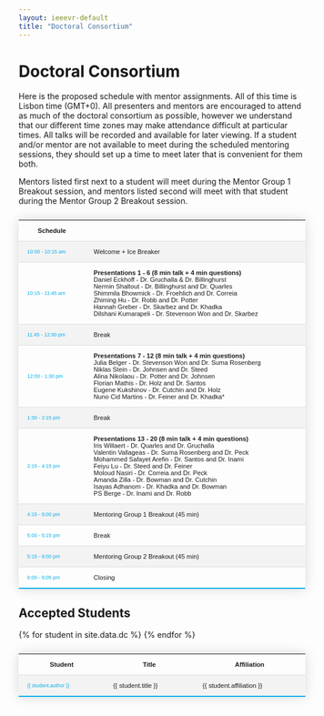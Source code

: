 ```yaml
---
layout: ieeevr-default
title: "Doctoral Consortium"
---
```


<style>
    .styled-table {
        border-collapse: collapse;
        margin: 25px 0;
        font-size: 0.8em;
        font-family: sans-serif;
        /*min-width: 400px;*/
        box-shadow: 0 0 20px rgba(0, 0, 0, 0.15);
        display: table;
    }

    .styled-table thead tr {
        background-color: #00aeef;
        color: #ffffff;
        text-align: left;
    }

    .styled-table th,
    .styled-table td {
        padding: 12px 15px;
    }

    .styled-table tbody tr {
        border-bottom: 1px solid #dddddd;
    }

    .styled-table tbody tr:nth-of-type(even) {
        background-color: #f3f3f3;
    }

    .styled-table tbody tr:last-of-type {
        border-bottom: 2px solid #00aeef;
    }

    .styled-table tbody tr.active-row {
        font-weight: bold;
        color: #00aeef;
    }

</style>

<h1>Doctoral Consortium</h1>
<div>
    <p>
        Here is the proposed schedule with mentor assignments. All of this time is Lisbon time (GMT+0). All presenters and mentors are encouraged to attend as much of the doctoral consortium as possible, however we understand that our different time zones may make attendance difficult at particular times. All talks will be recorded and available for later viewing. If a student and/or mentor are not available to meet during the scheduled mentoring sessions, they should set up a time to meet later that is convenient for them both.
    </p>
    <p>
        Mentors listed first next to a student will meet during the Mentor Group 1 Breakout session, and mentors listed second will meet with that student during the Mentor Group 2 Breakout session.
    </p>
</div>

<div>

<div>
    <table class="styled-table" style="font-size: 0.8em; ">
        <tr>
            <th>Schedule</th>
            <th></th>
        </tr>
        <tr>
            <td style="font-size: 0.8em;"><span style="color: #00aeef;">10:00 - 10:15 am</span></td>
            <td>
                Welcome + Ice Breaker
            </td>
        </tr>
        <tr>
            <td style="font-size: 0.8em;"><span style="color: #00aeef;">10:15 - 11:45 am</span></td>
            <td>
                <strong>Presentations 1 - 6 (8 min talk + 4 min questions)</strong><br/>
                Daniel Eckhoff - Dr. Gruchalla & Dr. Billinghurst<br/>
                Nermin Shaltout - Dr. Billinghurst and Dr. Quarles<br/>
                Shimmila Bhowmick - Dr. Froehlich and Dr. Correia<br/>
                Zhiming Hu - Dr. Robb and Dr. Potter<br/>
                Hannah Greber - Dr. Skarbez and Dr. Khadka<br/>
                Dilshani Kumarapeli - Dr. Stevenson Won and Dr. Skarbez<br/>
            </td>
        </tr>
        <tr>
            <td style="font-size: 0.8em;"><span style="color: #00aeef;">11:45 - 12:00 pm</span></td>
            <td>
                Break
            </td>
        </tr>
        <tr>
            <td style="font-size: 0.8em;"><span style="color: #00aeef;">12:00 - 1:30 pm</span></td>
            <td>
                <strong>Presentations 7 - 12 (8 min talk + 4 min questions)</strong><br/>
                Julia Belger - Dr. Stevenson Won and Dr. Suma Rosenberg<br/>
                Niklas Stein - Dr. Johnsen and Dr. Steed<br/>
                Alina Nikolaou - Dr. Potter and Dr. Johnsen<br/>
                Florian Mathis - Dr. Holz and Dr. Santos<br/>
                Eugene Kukshinov - Dr. Cutchin and Dr. Holz<br/>
                Nuno Cid Martins - Dr. Feiner and Dr. Khadka*
            </td>
        </tr>
        <tr>
            <td style="font-size: 0.8em;"><span style="color: #00aeef;">1:30 - 2:15 pm</span></td>
            <td>
                Break
            </td>
        </tr>
        <tr>
            <td style="font-size: 0.8em;"><span style="color: #00aeef;">2:15 - 4:15 pm</span></td>
            <td>
                <strong>Presentations 13 - 20 (8 min talk + 4 min questions)</strong><br/>
                Iris Willaert - Dr. Quarles and Dr. Gruchalla<br/>
                Valentin Vallageas - Dr. Suma Rosenberg and Dr. Peck<br/>
                Mohammed Safayet Arefin - Dr. Santos and Dr. Inami<br/>
                Feiyu Lu - Dr. Steed and Dr. Feiner<br/>
                Moloud Nasiri - Dr. Correia and Dr. Peck<br/>
                Amanda Zilla - Dr. Bowman and Dr. Cutchin<br/>
                Isayas Adhanom - Dr. Khadka and Dr. Bowman<br/>
                PS Berge - Dr. Inami and Dr. Robb
            </td>
        </tr>
        <tr>
            <td style="font-size: 0.8em;"><span style="color: #00aeef;">4:15 - 5:00 pm</span></td>
            <td>
                Mentoring Group 1 Breakout (45 min)
            </td>
        </tr>
        <tr>
            <td style="font-size: 0.8em;"><span style="color: #00aeef;">5:00 - 5:15 pm</span></td>
            <td>
                Break
            </td>
        </tr>
        <tr>
            <td style="font-size: 0.8em;"><span style="color: #00aeef;">5:15 - 6:00 pm</span></td>
            <td>
                Mentoring Group 2 Breakout (45 min)
            </td>
        </tr>
        <tr>
            <td style="font-size: 0.8em;"><span style="color: #00aeef;">6:00 - 6:05 pm</span></td>
            <td>
                Closing
            </td>
        </tr>
    </table>
</div>
    
    
</div>


<h2>Accepted Students</h2>

<div>
    <table class="styled-table" style="font-size: 0.8em; ">
        <tr>
            <th>Student</th>
            <th>Title</th>
            <th>Affiliation</th>
        </tr>
        {% for student in site.data.dc %}
        <tr>
            <td style="font-size: 0.8em;"><span style="color: #00aeef;">{{ student.author }}</span></td>
            <td>{{ student.title }}</td>
            <td>{{ student.affiliation }}</td>
        </tr>
        {% endfor %}
    </table>
</div>
